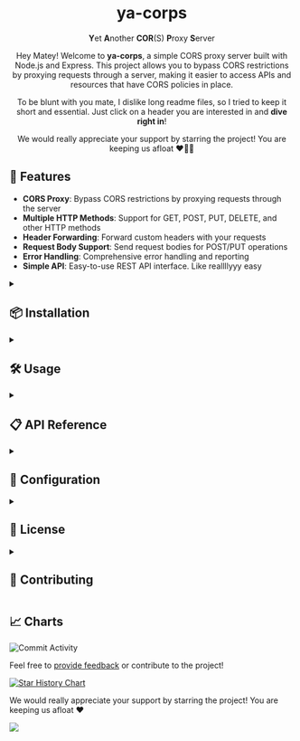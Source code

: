<div align="center">

# ya-corps

**Y**et **A**nother **COR**(S) **P**roxy **S**erver

Hey Matey! Welcome to **ya-corps**, a simple CORS proxy server built with Node.js and Express. This project allows you to bypass CORS restrictions by proxying requests through a server, making it easier to access APIs and resources that have CORS policies in place.

To be blunt with you mate, I dislike long readme files, so I tried to keep it short and essential. Just click on a header you are interested in and **dive right in**!

We would really appreciate your support by starring the project! You are keeping us afloat ❤️🚢🔱

</div>

<h2>🚀 Features</h2>

- **CORS Proxy**: Bypass CORS restrictions by proxying requests through the server
- **Multiple HTTP Methods**: Support for GET, POST, PUT, DELETE, and other HTTP methods
- **Header Forwarding**: Forward custom headers with your requests
- **Request Body Support**: Send request bodies for POST/PUT operations
- **Error Handling**: Comprehensive error handling and reporting
- **Simple API**: Easy-to-use REST API interface. Like reallllyyy easy



<details><summary><h2>📦 Installation</h2></summary>

1. Clone the repository:
```bash
git clone https://github.com/An0n-00/ya-corps.git
cd ya-corps
```

2. Install dependencies:
```bash
npm install
```

3. Create a `.env` file based on `.env.example`:
```bash
mv .env.example .env
```

4. Start the server:
```bash
npm run main
```

The server will start on `http://localhost:3000` (or the port specified in your `.env` file).

</details>

<details><summary><h2>🛠️ Usage</h2></summary>

### Basic Proxy Request

Send a POST request to `/request` with the target URL:
```javascript
fetch('http://localhost:3000/request', {
    method: 'POST',
    headers: {
        'Content-Type': 'application/json'
    },
    body: JSON.stringify({
        url: 'https://api.example.com/data'
    })
})
    .then(response => response.json())
    .then(data => console.log(data))
    .catch(error => console.error(error));
```

### Advanced Proxy Request

Include custom headers and request body:
```javascript
fetch('http://localhost:3000/request', {
    method: 'POST',
    headers: {
        'Content-Type': 'application/json'
    },
    body: JSON.stringify({
        url: 'https://api.example.com/users',
        method: 'POST',
        headers: {
            'Authorization': 'Bearer your-token',
            'Content-Type': 'application/json'
        },
        body: {
            name: 'John Doe',
            email: 'john@example.com'
        }
    })
})
    .then(response => response.json())
    .then(data => console.log(data))
    .catch(error => console.error(error));
```

</details>

<details><summary><h2>📋 API Reference</h2></summary>

To see the full API reference, you can view the OpenAPI specification in [`openapi.yml`](./openapi.yml).

### POST /request

Proxy a request to the specified URL.

**Request Body:**
- `url` (string, required): The target URL to proxy
- `method` (string, optional): HTTP method (defaults to GET)
- `headers` (object, optional): Headers to forward with the request  
- `body` (any, optional): Request body for POST/PUT requests

**Response:**
The response from the target URL with CORS headers added.

Returns API information and usage examples.

> [!IMPORTANT]
> If there is any error in the request, the server will return a **999** status code. This is a custom status code used to indicate that the request could not be processed due to an error. The response will include an `error` field and a `details` field with details about the issue. This is to avoid confusion with standard HTTP status codes and to provide a clear indication of errors specific to this proxy server and not the target API.

</details>

<details><summary><h2>🔧 Configuration</h2></summary>

BEFORE RUNNING THIS PROJECT: Configure the server using environment variables in your `.env` file:

- `YA_CORPS_PORT`: Server port (default: 3000)

</details>

<details><summary><h2>📝 License</h2></summary>

<a href="https://github.com/An0n-00/ya-corps">ya-corps</a> © 2025 by <a href="https://github.com/An0n-00">An0n-00</a> is licensed under <a href="https://creativecommons.org/licenses/by-nc-sa/4.0/">Creative Commons Attribution-NonCommercial-ShareAlike 4.0 International</a>
<img src="https://mirrors.creativecommons.org/presskit/icons/cc.svg" alt="Creative Commons" style="height: 20px">
<img src="https://mirrors.creativecommons.org/presskit/icons/by.svg" alt="Attribution" style="height: 20px">
<img src="https://mirrors.creativecommons.org/presskit/icons/nc.svg" alt="Non-Commercial" style="height: 20px">
<img src="https://mirrors.creativecommons.org/presskit/icons/sa.svg" alt="Share Alike" style="height: 20px">

See full license in [LICENSE](./LICENSE).

</details>

<details><summary><h2>🤝 Contributing</h2></summary>

Contributions are welcome! Please [open an issue](https://github.com/An0n-00/ya-corps/issues) before submitting a Pull Request to discuss your changes.

</details>

## 📈 Charts

![Commit Activity](https://repobeats.axiom.co/api/embed/932a6cb7be2968ddc52d8baba05673642b47ab25.svg)

Feel free to [provide feedback](https://github.com/An0n-00/ya-corps/issues) or contribute to the project!

[![Star History Chart](https://api.star-history.com/svg?repos=An0n-00/ya-corps&type=Date)](https://www.star-history.com/#An0n-00/ya-corps&Date)

We would really appreciate your support by starring the project! You are keeping us afloat ❤️

[<img src="./docs/jack_the_great.gif"></img>](https://github.com/An0n-00/ya-corps/stargazers)
